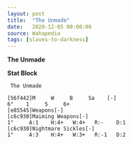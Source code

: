 ```yaml
---
layout: post
title:  "The Unmade"
date:   2020-12-05 00:00:00
source: Wahapedia
tags: [slaves-to-darkness]
---
```


**The Unmade**

**Stat Block**
```
 The Unmade
```

```
[56f442]M     W     B     Sa    [-]
6"    1     5     6+    
[e85545]Weapons[-]
[c6c930]Maiming Weapons[-]
1"     A:1    H:4+   W:4+   R:-    D:1   
[c6c930]Nightmare Sickles[-]
1"     A:3    H:4+   W:3+   R:-1   D:2   
```
    